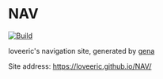 # NAV

[![Build](https://github.com/loveeric/NAV/actions/workflows/generate.yml/badge.svg)](https://github.com/loveeric/NAV/actions/workflows/generate.yml)

loveeric's navigation site, generated by [gena](https://github.com/x1ah/gena)

Site address: https://loveeric.github.io/NAV/